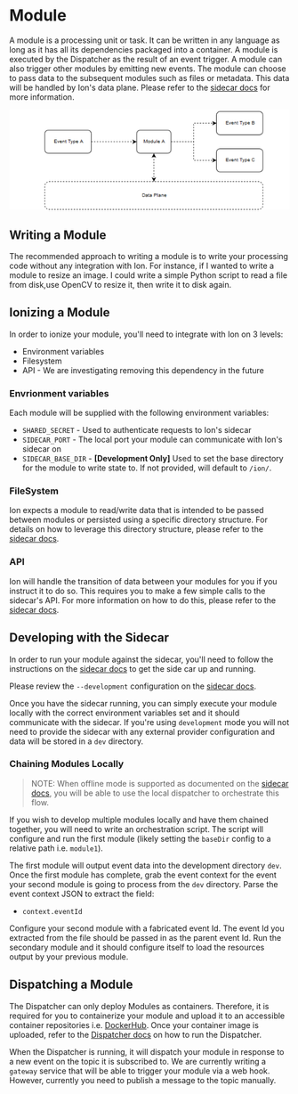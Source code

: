 # Module
A module is a processing unit or task. It can be written in any language as long as it has all its dependencies packaged into a container. A module is executed by the Dispatcher as the result of an event trigger. A module can also trigger other modules by emitting new events. The module can choose to pass data to the subsequent modules such as files or metadata. This data will be handled by Ion's data plane. Please refer to the [sidecar docs](../sidecar/README.md) for more information.

![](../docs/ion-toplevel-2.png)

## Writing a Module
The recommended approach to writing a module is to write your processing code without any integration with Ion. For instance, if I wanted to write a module to resize an image. I could write a simple Python script to read a file from disk,use OpenCV to resize it, then write it to disk again.

## Ionizing a Module
In order to ionize your module, you'll need to integrate with Ion on 3 levels:

* Environment variables
* Filesystem
* API - We are investigating removing this dependency in the future

### Envrionment variables
Each module will be supplied with the following environment variables:
* `SHARED_SECRET` - Used to authenticate requests to Ion's sidecar
* `SIDECAR_PORT` - The local port your module can communicate with Ion's sidecar on
* `SIDECAR_BASE_DIR` - **[Development Only]** Used to set the base directory for the module to write state to. If not provided, will default to `/ion/`.

### FileSystem
Ion expects a module to read/write data that is intended to be passed between modules or persisted using a specific directory structure. For details on how to leverage this directory structure, please refer to the [sidecar docs](../sidecar/README.md).

### API
Ion will handle the transition of data between your modules for you if you instruct it to do so. This requires you to make a few simple calls to the sidecar's API. For more information on how to do this, please refer to the [sidecar docs](../sidecar/README.md).

## Developing with the Sidecar
In order to run your module against the sidecar, you'll need to follow the instructions on the [sidecar docs](../sidecar/README.md) to get the side car up and running.

Please review the `--development` configuration on the [sidecar docs](../sidecar/README.md).

Once you have the sidecar running, you can simply execute your module locally with the correct environment variables set and it should communicate with the sidecar. If you're using `development` mode you will not need to provide the sidecar with any external provider configuration and data will be stored in a `dev` directory.

### Chaining Modules Locally

> NOTE: When offline mode is supported as documented on the [sidecar docs](../sidecar/README.md), you will be able to use the local dispatcher to orchestrate this flow.

If you wish to develop multiple modules locally and have them chained together, you will need to write an orchestration script. The script will configure and run the first module (likely setting the `baseDir` config to a relative path i.e. `module1`).

The first module will output event data into the development directory `dev`. Once the first module has complete, grab the event context for the event your second module is going to process from the `dev` directory. Parse the event context JSON to extract the field:

* `context.eventId`

Configure your second module with a fabricated event Id. The event Id you extracted from the file should be passed in as the parent event Id. Run the secondary module and it should configure itself to load the resources output by your previous module.

## Dispatching a Module
The Dispatcher can only deploy Modules as containers. Therefore, it is required for you to containerize your module and upload it to an accessible container repositories i.e. [DockerHub](https://hub.docker.com). Once your container image is uploaded, refer to the [Dispatcher docs](../dispatcher/README.md) on how to run the Dispatcher.

When the Dispatcher is running, it will dispatch your module in response to a new event on the topic it is subscribed to. We are currently writing a `gateway` service that will be able to trigger your module via a web hook. However, currently you need to publish a message to the topic manually.

